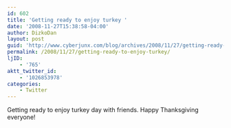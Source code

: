 ```yaml
---
id: 602
title: 'Getting ready to enjoy turkey '
date: '2008-11-27T15:38:58-04:00'
author: DizkoDan
layout: post
guid: 'http://www.cyberjunx.com/blog/archives/2008/11/27/getting-ready-to-enjoy-turkey/'
permalink: /2008/11/27/getting-ready-to-enjoy-turkey/
ljID:
    - '765'
aktt_twitter_id:
    - '1026853978'
categories:
    - Twitter
---
```


Getting ready to enjoy turkey day with friends. Happy Thanksgiving everyone!